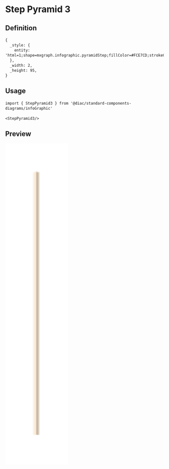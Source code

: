 # Step Pyramid 3

## Definition

```
{
  _style: { 
    entity: 'html=1;shape=mxgraph.infographic.pyramidStep;fillColor=#FCE7CD;strokeColor=none;shadow=0;',
  },
  _width: 2,
  _height: 95,
}
```

## Usage

```
import { StepPyramid3 } from '@diac/standard-components-diagrams/infoGraphic'

<StepPyramid3/>
```

## Preview

<img src="./step-pyramid-3.png" width="200"/>
